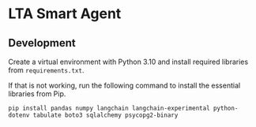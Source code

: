 # LTA Smart Agent

## Development

Create a virtual environment with Python 3.10 and install required libraries from `requirements.txt`.

If that is not working, run the following command to install the essential libraries from Pip.

```
pip install pandas numpy langchain langchain-experimental python-dotenv tabulate boto3 sqlalchemy psycopg2-binary
```
